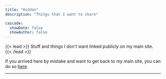 ```yaml
---
title: "Hidden"
description: "Things that I want to share"

cascade:
  showDate: false
  showAuthor: false
---
```


{{< lead >}}
Stuff and things I don't want linked publicly on my main site. 
{{< /lead >}}

If you arrived here by mistake and want to get back to my main site, you can do so [here](https://thebenjam.in).

---
